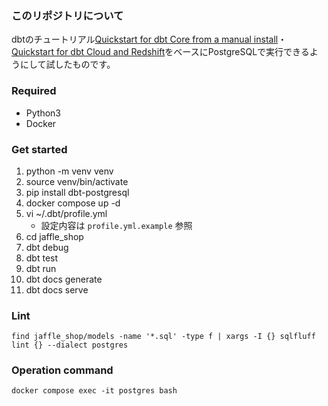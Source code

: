 ### このリポジトリについて

dbtのチュートリアル[Quickstart for dbt Core from a manual install](https://docs.getdbt.com/quickstarts/manual-install)・[Quickstart for dbt Cloud and Redshift](https://docs.getdbt.com/quickstarts/redshift)をベースにPostgreSQLで実行できるようにして試したものです。

### Required

- Python3
- Docker

### Get started

1. python -m venv venv
1. source venv/bin/activate
1. pip install dbt-postgresql
1. docker compose up -d
1. vi ~/.dbt/profile.yml
    - 設定内容は `profile.yml.example` 参照
1. cd jaffle_shop
1. dbt debug
1. dbt test
1. dbt run
1. dbt docs generate
1. dbt docs serve


### Lint

```
find jaffle_shop/models -name '*.sql' -type f | xargs -I {} sqlfluff lint {} --dialect postgres
```


### Operation command

```
docker compose exec -it postgres bash
```
